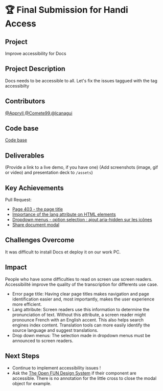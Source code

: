 # 🏆 Final Submission for Handi Access

## Project
Improve accessibility for Docs

## Project Description
Docs needs to be accessible to all. Let's fix the issues taggued with the tag accessibilty

## Contributors
[@Appryll](https://github.com/Appryll/),[@Comete99](https://github.com/Comete99),[@lcanagui](https://github.com/lcanagui)

## Code base
[Code base](https://github.com/Appryll/docs.git)

## Deliverables 
(Provide a link to a live demo, if you have one)
(Add screenshots (image, gif or video) and presentation deck to `/assets`)

## Key Achievements
Pull Request:
- [Page 403 - the page title](https://github.com/suitenumerique/docs/pull/1042)
- [Importance of the lang attribute on HTML elements](https://github.com/suitenumerique/docs/pull/1037)
- [Dropdown menus - option selection : ajout aria-hidden sur les icônes](https://github.com/suitenumerique/docs/pull/1036)
- [Share document modal](https://github.com/suitenumerique/docs/pull/1045)

## Challenges Overcome
It was difficult to install Docs et deploy it on our work PC.

## Impact
People who have some difficulties to read on screen use screen readers. Accessibilité improve the quality of the transcription for differents use case.
- Error page title: Having clear page titles makes navigation and page identification easier and, most importantly, makes the user experience more efficient.
- Lang attribute: Screen readers use this information to determine the pronunciation of text. Without this attribute, a screen reader might pronounce French with an English accent. This also helps search engines index content. Translation tools can more easily identify the source language and suggest translations.
- Drop down menus: The selection made in dropdown menus must be announced to screen readers.

## Next Steps
- Continue to implement accessibility issues !
- Ask the [The Open FUN Design System](https://github.com/openfun/cunningham) if their component are accessible. There is no annotation for the little cross to close the modal object for example. 

